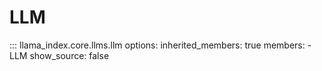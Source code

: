 # LLM

::: llama_index.core.llms.llm
    options:
      inherited_members: true
      members:
        - LLM
      show_source: false
